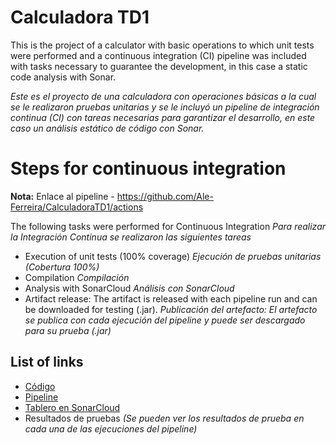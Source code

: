 ﻿
# Calculadora TD1 

This is the project of a calculator with basic operations to which unit tests were performed and a continuous integration (CI) pipeline was included with tasks necessary to guarantee the development, in this case a static code analysis with Sonar.

*Este es el proyecto de una calculadora con operaciones básicas a la cual se le realizaron pruebas unitarias y se le incluyó un pipeline de integración continua (CI) con tareas necesarias para garantizar el desarrollo, en este caso un análisis estático de código con Sonar.*

# Steps for continuous integration 
**Nota:** Enlace al pipeline - https://github.com/Ale-Ferreira/CalculadoraTD1/actions

The following tasks were performed for Continuous Integration
*Para realizar la Integración Continua se realizaron las siguientes tareas*

- Execution of unit tests (100% coverage)
*Ejecución de pruebas unitarias (Cobertura 100%)*
- Compilation
*Compilación*
- Analysis with SonarCloud
*Análisis con SonarCloud*
- Artifact release: The artifact is released with each pipeline run and can be downloaded for testing (.jar).
*Publicación del artefacto: El artefacto se publica con cada ejecución del pipeline y puede ser descargado para su prueba (.jar)*


## List of links 

- [Código](https://github.com/Ale-Ferreira/CalculadoraTD1.git) 
- [Pipeline](https://github.com/Ale-Ferreira/CalculadoraTD1/actions) 
- [Tablero en SonarCloud](https://sonarcloud.io/dashboard?id=Ale-Ferreira_CalculadoraTD1)
- Resultados de pruebas *(Se pueden ver los resultados de prueba en cada una de las ejecuciones del pipeline)*


